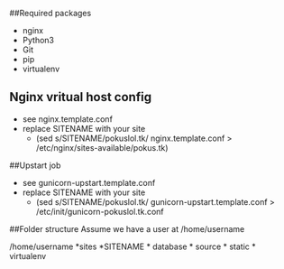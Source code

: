 ##Required packages
* nginx
* Python3
* Git
* pip
* virtualenv

## Nginx vritual host config

* see nginx.template.conf
* replace SITENAME with your site 
	* (sed  s/SITENAME/pokuslol.tk/ nginx.template.conf > /etc/nginx/sites-available/pokus.tk)

##Upstart job
* see gunicorn-upstart.template.conf
* replace SITENAME with your site
	* (sed  s/SITENAME/pokuslol.tk/ gunicorn-upstart.template.conf > /etc/init/gunicorn-pokuslol.tk.conf

##Folder structure
Assume we have a user at /home/username

/home/username
*sites
	*SITENAME
		* database
		* source
		* static
		* virtualenv

